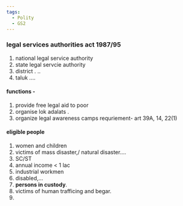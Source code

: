 ```yaml
---
tags:
  - Polity
  - GS2
---
```


### legal services authorities act  1987/95
1. national legal service authority
2. state legal servcie authority
3. district . ..
4. taluk  ....
#### functions - 
1. provide free legal aid to poor
2. organise lok adalats .
3. organize legal awareness camps
requriement- 
	art 39A, 14, 22(1)
#### eligible people
1. women and children
2. victims of mass disaster,/ natural disaster....
3. SC/ST
4. annual income < 1 lac
5. industrial workmen
6. disabled,...
7. **persons in custody**.
8. victims of human trafficing and begar.
9. 